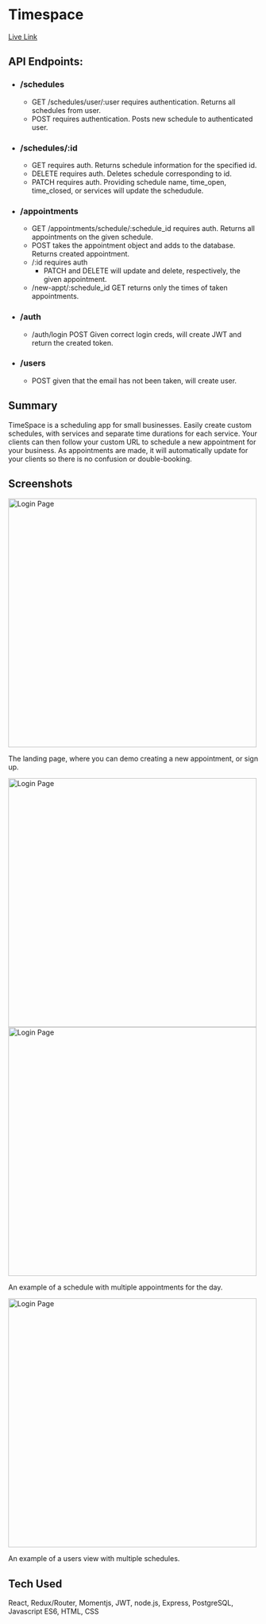 # Timespace

[Live Link](https://timespace-app.now.sh/)

## API Endpoints:

- ### /schedules

  - GET /schedules/user/:user requires authentication. Returns all schedules from user.
  - POST requires authentication. Posts new schedule to authenticated user.

- ### /schedules/:id

  - GET requires auth. Returns schedule information for the specified id.
  - DELETE requires auth. Deletes schedule corresponding to id.
  - PATCH requires auth. Providing schedule name, time_open, time_closed, or services will update the schedudule.

- ### /appointments

  - GET /appointments/schedule/:schedule_id requires auth. Returns all appointments on the given schedule.
  - POST takes the appointment object and adds to the database. Returns created appointment.
  - /:id requires auth
    - PATCH and DELETE will update and delete, respectively, the given appointment.
  - /new-appt/:schedule_id GET returns only the times of taken appointments.

- ### /auth
  - /auth/login POST Given correct login creds, will create JWT and return the created token.

* ### /users
  - POST given that the email has not been taken, will create user.

## Summary

TimeSpace is a scheduling app for small businesses. Easily create custom schedules, with services and separate time durations for each service. Your clients can then follow your custom URL to schedule a new appointment for your business. As appointments are made, it will automatically update for your clients so there is no confusion or double-booking.

## Screenshots

<img src="https://github.com/izaacAbrams/timespaces-app/blob/master/src/images/LandingPage.PNG" alt="Login Page" width="500"/>

The landing page, where you can demo creating a new appointment, or sign up.

<img src="https://github.com/izaacAbrams/timespaces-app/blob/master/src/images/LoginPage.PNG" alt="Login Page" width="500"/>

<img src="https://github.com/izaacAbrams/timespaces-app/blob/master/src/images/Appointments.PNG" alt="Login Page" width="500"/>

An example of a schedule with multiple appointments for the day.

<img src="https://github.com/izaacAbrams/timespaces-app/blob/master/src/images/Schedules.PNG" alt="Login Page" width="500"/>

An example of a users view with multiple schedules.

## Tech Used

React, Redux/Router, Momentjs, JWT, node.js, Express, PostgreSQL, Javascript ES6, HTML, CSS
